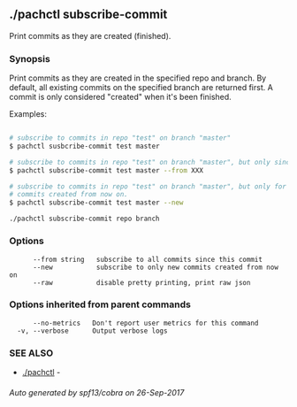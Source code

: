 ## ./pachctl subscribe-commit

Print commits as they are created (finished).

### Synopsis


Print commits as they are created in the specified repo and
branch.  By default, all existing commits on the specified branch are
returned first.  A commit is only considered "created" when it's been
finished.

Examples:

```sh

# subscribe to commits in repo "test" on branch "master"
$ pachctl susbcribe-commit test master

# subscribe to commits in repo "test" on branch "master", but only since commit XXX.
$ pachctl subscribe-commit test master --from XXX

# subscribe to commits in repo "test" on branch "master", but only for new
# commits created from now on.
$ pachctl subscribe-commit test master --new

```

```
./pachctl subscribe-commit repo branch
```

### Options

```
      --from string   subscribe to all commits since this commit
      --new           subscribe to only new commits created from now on
      --raw           disable pretty printing, print raw json
```

### Options inherited from parent commands

```
      --no-metrics   Don't report user metrics for this command
  -v, --verbose      Output verbose logs
```

### SEE ALSO
* [./pachctl](./pachctl.md)	 - 

###### Auto generated by spf13/cobra on 26-Sep-2017
